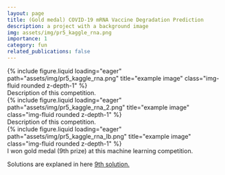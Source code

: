 ```yaml
---
layout: page
title: (Gold medal) COVID-19 mRNA Vaccine Degradation Prediction
description: a project with a background image
img: assets/img/pr5_kaggle_rna.png
importance: 1
category: fun
related_publications: false
---
```




<div class="row">
    <div class="col-sm mt-3 mt-md-0">
        {% include figure.liquid loading="eager" path="assets/img/pr5_kaggle_rna.png" title="example image" class="img-fluid rounded z-depth-1" %}
    </div>
</div>
<div class="caption">
    Description of this competition.
</div>

<div class="row">
    <div class="col-sm mt-3 mt-md-0">
        {% include figure.liquid loading="eager" path="assets/img/pr5_kaggle_rna_2.png" title="example image" class="img-fluid rounded z-depth-1" %}
    </div>
</div>
<div class="caption">
    Description of this competition.
</div>

<div class="row">
    <div class="col-sm mt-3 mt-md-0">
        {% include figure.liquid loading="eager" path="assets/img/pr5_kaggle_rna_lb.png" title="example image" class="img-fluid rounded z-depth-1" %}
    </div>
</div>
<div class="caption">
    I won gold medal (9th prize) at this machine learning competition.
</div>

Solutions are explaned in here <a href='https://www.kaggle.com/competitions/stanford-covid-vaccine/discussion/189845'>9th solution.</a>

